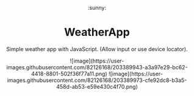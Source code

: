 <div align="center">:sunny:<div>
<h1 align="center">WeatherApp</h1>
<p align="center">Simple weather app with JavaScript. (Allow input or use device locator).</p>
<div align="center">
![image](https://user-images.githubusercontent.com/82126168/203389943-a3a97e29-bc62-4418-8801-502f36f77a11.png)
![image](https://user-images.githubusercontent.com/82126168/203389973-cfe92dc8-b3a5-458d-ab53-e59e430c4f70.png)
</div>
